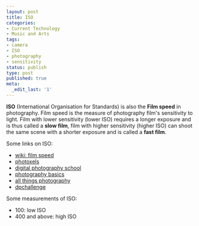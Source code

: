 ```yaml
---
layout: post
title: ISO
categories:
- Current Technology
- Music and Arts
tags:
- camera
- ISO
- photography
- sensitivity
status: publish
type: post
published: true
meta:
  _edit_last: '1'
---
```

<strong>ISO</strong> (International Organisation for Standards) is also the <strong>Film speed</strong> in photography. Film speed is the measure of photography film's sensitivity to light. Film with lower sensitivity (lower ISO) requires a longer exposure and is thus called a <strong>slow film</strong>, film with higher sensitivity (higher ISO) can shoot the same scene with a shorter exposure and is called a <strong>fast film</strong>.

Some links on ISO:
<ul>
	<li><a href="http://en.wikipedia.org/wiki/Film_speed">wiki: film speed</a></li>
	<li><a href="http://www.photoxels.com/tutorial_iso.html">photoxels</a></li>
	<li><a href="http://digital-photography-school.com/blog/iso-settings/">digital photography school</a></li>
	<li><a href="http://www.photography-basics.com/2007/02/what-is-iso/">photography basics</a></li>
	<li><a href="http://www.all-things-photography.com/iso.html">all things photography</a></li>
	<li><a href="http://www.dpchallenge.com/tutorial.php?TUTORIAL_ID=45">dpchallenge</a></li>
</ul>
Some measurements of ISO:
<ul>
	<li>100: low ISO</li>
	<li>400 and above: high ISO</li>
</ul>

